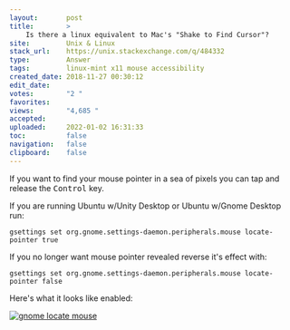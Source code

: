 ```yaml
---
layout:       post
title:        >
    Is there a linux equivalent to Mac's "Shake to Find Cursor"?
site:         Unix & Linux
stack_url:    https://unix.stackexchange.com/q/484332
type:         Answer
tags:         linux-mint x11 mouse accessibility
created_date: 2018-11-27 00:30:12
edit_date:    
votes:        "2 "
favorites:    
views:        "4,685 "
accepted:     
uploaded:     2022-01-02 16:31:33
toc:          false
navigation:   false
clipboard:    false
---
```


If you want to find your mouse pointer in a sea of pixels you can tap and release the <kbd>Control</kbd> key.

If you are running Ubuntu w/Unity Desktop or Ubuntu w/Gnome Desktop run: 

``` 
gsettings set org.gnome.settings-daemon.peripherals.mouse locate-pointer true

```

If you no longer want mouse pointer revealed reverse it's effect with:

``` 
gsettings set org.gnome.settings-daemon.peripherals.mouse locate-pointer false

```

Here's what it looks like enabled:

[![gnome locate mouse][1]][1]


  [1]: https://i.stack.imgur.com/xZLsN.gif
